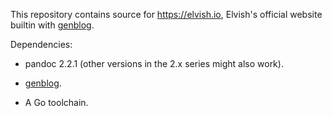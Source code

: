 This repository contains source for https://elvish.io, Elvish's official website builtin with [genblog](https://github.com/xiaq/genblog).

Dependencies:

*   pandoc 2.2.1 (other versions in the 2.x series might also work).

*   [genblog](https://github.com/xiaq/genblog).

*   A Go toolchain.
